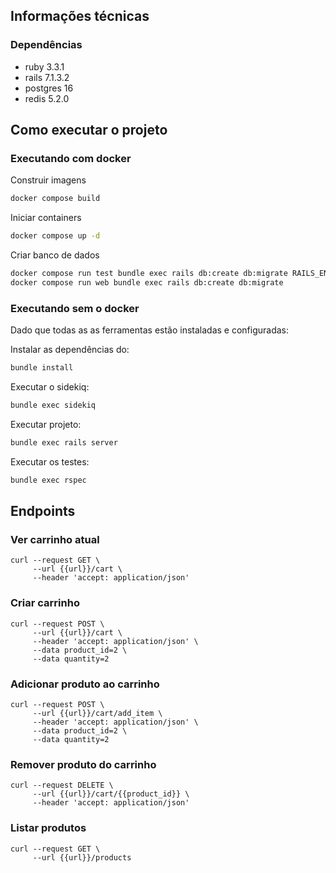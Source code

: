 
## Informações técnicas

### Dependências
- ruby 3.3.1
- rails 7.1.3.2
- postgres 16
- redis 5.2.0

## Como executar o projeto

### Executando com docker

Construir imagens
```bash
docker compose build
```

Iniciar containers
```bash
docker compose up -d
```

Criar banco de dados
```bash
docker compose run test bundle exec rails db:create db:migrate RAILS_ENV=test
docker compose run web bundle exec rails db:create db:migrate
```

### Executando sem o docker
Dado que todas as as ferramentas estão instaladas e configuradas:

Instalar as dependências do:
```bash
bundle install
```

Executar o sidekiq:
```bash
bundle exec sidekiq
```

Executar projeto:
```bash
bundle exec rails server
```

Executar os testes:
```bash
bundle exec rspec
```

## Endpoints

### Ver carrinho atual
```
curl --request GET \
     --url {{url}}/cart \
     --header 'accept: application/json'
```

### Criar carrinho
```
curl --request POST \
     --url {{url}}/cart \
     --header 'accept: application/json' \
     --data product_id=2 \
     --data quantity=2
```

### Adicionar produto ao carrinho
```
curl --request POST \
     --url {{url}}/cart/add_item \
     --header 'accept: application/json' \
     --data product_id=2 \
     --data quantity=2
```

### Remover produto do carrinho
```
curl --request DELETE \
     --url {{url}}/cart/{{product_id}} \
     --header 'accept: application/json'
```

### Listar produtos
```
curl --request GET \
     --url {{url}}/products
```
